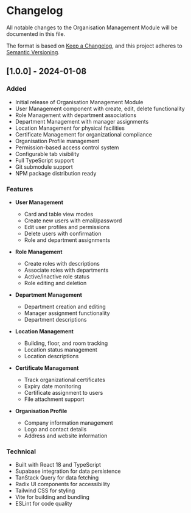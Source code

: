 # Changelog

All notable changes to the Organisation Management Module will be documented in this file.

The format is based on [Keep a Changelog](https://keepachangelog.com/en/1.0.0/),
and this project adheres to [Semantic Versioning](https://semver.org/spec/v2.0.0.html).

## [1.0.0] - 2024-01-08

### Added
- Initial release of Organisation Management Module
- User Management component with create, edit, delete functionality
- Role Management with department associations
- Department Management with manager assignments
- Location Management for physical facilities
- Certificate Management for organizational compliance
- Organisation Profile management
- Permission-based access control system
- Configurable tab visibility
- Full TypeScript support
- Git submodule support
- NPM package distribution ready

### Features
- **User Management**
  - Card and table view modes
  - Create new users with email/password
  - Edit user profiles and permissions
  - Delete users with confirmation
  - Role and department assignments

- **Role Management**
  - Create roles with descriptions
  - Associate roles with departments
  - Active/inactive role status
  - Role editing and deletion

- **Department Management**
  - Department creation and editing
  - Manager assignment functionality
  - Department descriptions

- **Location Management**
  - Building, floor, and room tracking
  - Location status management
  - Location descriptions

- **Certificate Management**
  - Track organizational certificates
  - Expiry date monitoring
  - Certificate assignment to users
  - File attachment support

- **Organisation Profile**
  - Company information management
  - Logo and contact details
  - Address and website information

### Technical
- Built with React 18 and TypeScript
- Supabase integration for data persistence
- TanStack Query for data fetching
- Radix UI components for accessibility
- Tailwind CSS for styling
- Vite for building and bundling
- ESLint for code quality